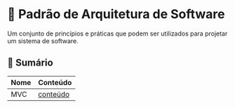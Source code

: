 # 📐 Padrão de Arquitetura de Software
Um conjunto de princípios e práticas que podem ser utilizados para projetar um sistema de software.


## 📕 Sumário
| Nome | Conteúdo |
| - | - |
| MVC | [conteúdo](mvc.md) |


